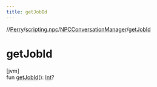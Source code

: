 ```yaml
---
title: getJobId
---
```

//[Perry](../../../index.html)/[scripting.npc](../index.html)/[NPCConversationManager](index.html)/[getJobId](get-job-id.html)



# getJobId



[jvm]\
fun [getJobId](get-job-id.html)(): [Int](https://kotlinlang.org/api/latest/jvm/stdlib/kotlin/-int/index.html)?




